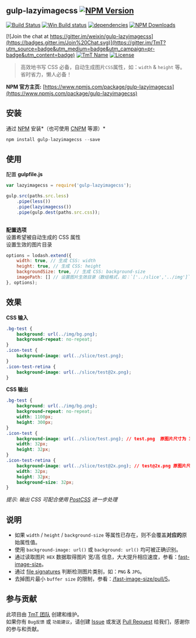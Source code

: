## gulp-lazyimagecss [![NPM Version](http://img.shields.io/npm/v/gulp-lazyimagecss.svg?style=flat)](https://www.npmjs.com/package/gulp-lazyimagecss "Package version") 

[![Build Status](https://travis-ci.org/weixin/node-lwip.svg)](https://travis-ci.org/weixin/gulp-lazyimagecss "Build Status")
[![Win Build status](https://img.shields.io/appveyor/ci/hzlzh/gulp-lazyimagecss.svg?label=Win%20build)](https://ci.appveyor.com/project/hzlzh/gulp-lazyimagecss) 
[![dependencies](https://img.shields.io/david/weixin/gulp-lazyimagecss.svg)](https://ci.appveyor.com/project/weixin/gulp-lazyimagecss "Dependencies") 
[![NPM Downloads](https://img.shields.io/npm/dm/gulp-lazyimagecss.svg?style=flat)](https://www.npmjs.com/package/gulp-lazyimagecss "NPM Downloads") 

[![Join the chat at https://gitter.im/weixin/gulp-lazyimagecss](https://badges.gitter.im/Join%20Chat.svg)](https://gitter.im/TmT?utm_source=badge&utm_medium=badge&utm_campaign=pr-badge&utm_content=badge)
[![TmT Name](https://img.shields.io/badge/Team-TmT-brightgreen.svg?style=flat)](https://github.com/orgs/TmT/people "Tencent Moe Team") 
[![License](https://img.shields.io/npm/l/gulp-lazyimagecss.svg?style=flat)](http://opensource.org/licenses/MIT "Feel free to contribute.") 

> 高效地书写 CSS 必备，自动生成图片`CSS`属性，如：`width` & `height` 等。   
> 省时省力，懒人必备！

**NPM 官方主页:** [https://www.npmjs.com/package/gulp-lazyimagecss](https://www.npmjs.com/package/gulp-lazyimagecss)

## 安装

通过 [NPM](https://npmjs.org/) 安装*（也可使用 [CNPM](http://cnpmjs.org/) 等源）*

```javascript
npm install gulp-lazyimagecss --save
```

## 使用

配置 **gulpfile.js**

```javascript
var lazyimagecss = require('gulp-lazyimagecss');

gulp.src(paths.src.less)
    .pipe(less())
    .pipe(lazyimagecss())
    .pipe(gulp.dest(paths.src.css));
        	
```

**配置选项**  
设置希望被自动生成的 CSS 属性  
设置生效的图片目录

```javascript
options = lodash.extend({
    width: true, // 生成 CSS: width
    height: true, // 生成 CSS: height
    backgroundSize: true, // 生成 CSS: background-size
    imagePath: [] // 设置图片生效目录（数组格式，如：`['../slice','../img']`）
}, options);
```

## 效果

**CSS 输入**


```css
.bg-test {
	background: url(../img/bg.png);
	background-repeat: no-repeat;
}
.icon-test {
	background-image: url(../slice/test.png);
}
.icon-test-retina {
	background-image: url(../slice/test@2x.png);
}
```

**CSS 输出**

```css
.bg-test {
	background: url(../img/bg.png);
	background-repeat: no-repeat;
	width: 1100px;
	height: 300px;
}
.icon-test {
	background-image: url(../slice/test.png); // test.png  原图片尺寸为 32x32
	width: 32px;
    height: 32px;
}
.icon-test-retina {
	background-image: url(../slice/test@2x.png); // test@2x.png 原图片尺寸为 64x64
	width: 32px;
    height: 32px;
    background-size: 32px;
}
```

_提示: 输出 CSS 可配合使用 [PostCSS](https://github.com/postcss/postcss) 进一步处理_

## 说明

* 如果 `width` / `height` / `background-size` 等属性已存在，则不会覆盖**对应的**原始属性值。
* 使用 `background-image: url()` 或 `background: url()` 均可被正确识别。
* 通过读取图片 `HEX` 数据取得图片 宽/高 信息，大大提升相应速度，参看：[fast-image-size](https://github.com/Ziv-Barber/fast-image-size)。
* 通过 [file signatures](https://en.wikipedia.org/wiki/List_of_file_signatures) 判断检测图片类别，如：`PNG` & `JPG`。
* 去掉图片最小 `buffer size` 的限制，参看：[/fast-image-size/pull/5](https://github.com/Ziv-Barber/fast-image-size/pull/5)。

## 参与贡献

此项目由 [TmT 团队](https://github.com/orgs/TmT/people) 创建和维护。  
如果你有 `Bug反馈` 或 `功能建议`，请创建 [Issue](https://github.com/weixin/gulp-lazyimagecss/issues) 或发送 [Pull Request](https://github.com/weixin/gulp-lazyimagecss/pulls) 给我们，感谢你的参与和贡献。